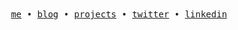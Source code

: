 <div align="center">
  <samp>
    <a href="https://www.orionchen.me">me</a>
    • 
    <a href="https://orionchen.me/blog">blog</a>
    •
    <a href="https://orionchen.me/projects">projects</a>    
    •
    <a href="https://twitter.com/ucccth">twitter</a>
    •
    <a href="https://www.linkedin.com/in/tunan-orion-chen-720627283">linkedin</a>
  </samp>
</div>

